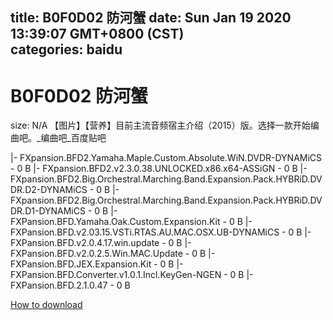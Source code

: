 
title: B0F0D02 防河蟹
date: Sun Jan 19 2020 13:39:07 GMT+0800 (CST)    
categories: baidu
---

# B0F0D02 防河蟹
size: N/A
 【图片】【营养】目前主流音频宿主介绍（2015）版。选择一款开始编曲吧。_编曲吧_百度贴吧
 
|- FXpansion.BFD2.Yamaha.Maple.Custom.Absolute.WiN.DVDR-DYNAMiCS - 0 B
|- FXpansion.BFD2.v2.3.0.38.UNLOCKED.x86.x64-ASSiGN - 0 B
|- FXpansion.BFD2.Big.Orchestral.Marching.Band.Expansion.Pack.HYBRiD.DVDR.D2-DYNAMiCS - 0 B
|- FXpansion.BFD2.Big.Orchestral.Marching.Band.Expansion.Pack.HYBRiD.DVDR.D1-DYNAMiCS - 0 B
|- FXPansion.BFD.Yamaha.Oak.Custom.Expansion.Kit - 0 B
|- FXPansion.BFD.v2.03.15.VSTi.RTAS.AU.MAC.OSX.UB-DYNAMiCS - 0 B
|- FXPansion.BFD.v2.0.4.17.win.update - 0 B
|- FXPansion.BFD.v2.0.2.5.Win.MAC.Update - 0 B
|- FXPansion.BFD.JEX.Expansion.Kit - 0 B
|- FXPansion.BFD.Converter.v1.0.1.Incl.KeyGen-NGEN - 0 B
|- FXPansion.BFD.2.1.0.47 - 0 B

[How to download](https://bpcam.bemobtrk.com/go/2ceec3aa-1ca2-46d6-b9ff-aaa5c184517c?jno=3473)